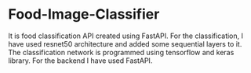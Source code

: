 # Food-Image-Classifier
It is food classification API created using FastAPI.
For the classification, I have used resnet50 architecture and added some sequential layers to it.
The classification network is programmed using tensorflow and keras library.
For the backend I have used FastAPI.
